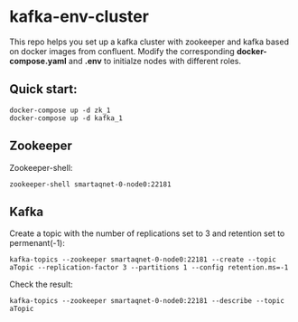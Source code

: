 # kafka-env-cluster

This repo helps you set up a kafka cluster with zookeeper and kafka based on docker images from confluent. Modify the corresponding **docker-compose.yaml** and **.env** to initialze nodes with different roles.

## Quick start:
```
docker-compose up -d zk_1
docker-compose up -d kafka_1
```
## Zookeeper
Zookeeper-shell:
```
zookeeper-shell smartaqnet-0-node0:22181
```
## Kafka
Create a topic with the number of replications set to 3 and retention set to permenant(-1):
```
kafka-topics --zookeeper smartaqnet-0-node0:22181 --create --topic aTopic --replication-factor 3 --partitions 1 --config retention.ms=-1
```
Check the result:
```
kafka-topics --zookeeper smartaqnet-0-node0:22181 --describe --topic aTopic
```

